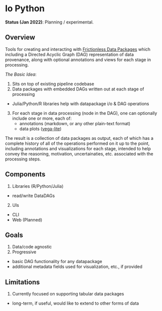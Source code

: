 Io Python
=========

**Status (Jan 2022)**: Planning / experimental.

Overview
--------

Tools for creating and interacting with [Frictionless Data
Packages](https://frictionlessdata.io/) which including a Directed Acyclic Graph (DAG)
representation of data provenance, along with optional annotations and views for each
stage in processing.

_The Basic Idea_:

1. Sits on top of existing pipeline codebase
2. Data packages with embedded DAGs written out at each stage of processing
  - Julia/Python/R libraries help with datapackage i/o & DAG operations
3. For each stage in data processing (node in the DAG), one can optionally include one
   or more, each of:
   - annotations (markdown, or any other plain-text format)
   - data plots ([vega-lite](https://vega.github.io/))

The result is a collection of data packages as output, each of which has a complete
history of all of the operations performed on it up to the point, including annotations
and visualizations for each stage, intended to help convey the reasoning, motivation,
uncertainaties, etc. associated with the processing steps.

Components
----------

1. Libraries (R/Python/Julia)
  - read/write DataDAGs
2. UIs
  - CLI
  - Web (Planned)

Goals
-----

1. Data/code agnostic
2. Progressive
  - basic DAG functionality for any datapackage
  - additional metadata fields used for visualization, etc., if provided
  
Limitations
-----------

1. Currently focused on supporting tabular data packages
  - long-term, if useful, would like to extend to other forms of data

